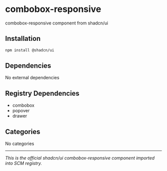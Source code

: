 # combobox-responsive

combobox-responsive component from shadcn/ui

## Installation

```bash
npm install @shadcn/ui
```

## Dependencies

No external dependencies

## Registry Dependencies

- combobox
- popover
- drawer

## Categories

No categories

---

*This is the official shadcn/ui combobox-responsive component imported into SCM registry.*
